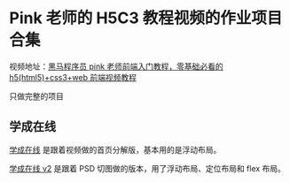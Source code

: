 # Pink 老师的 H5C3 教程视频的作业项目合集

视频地址：[黑马程序员 pink 老师前端入门教程，零基础必看的 h5(html5)+css3+web 前端视频教程](https://www.bilibili.com/video/BV14J4114768?from=search&seid=5413001397872428377)

只做完整的项目

## 学成在线

[学成在线](./学成在线/README.md) 是跟着视频做的首页分解版，基本用的是浮动布局。

[学成在线 v2](./学成在线v2/README.md) 是跟着 PSD 切图做的版本，用了浮动布局、定位布局和 flex 布局。
